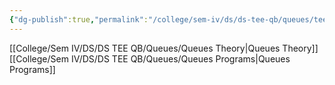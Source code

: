 ```yaml
---
{"dg-publish":true,"permalink":"/college/sem-iv/ds/ds-tee-qb/queues/tee-queues/"}
---
```


[[College/Sem IV/DS/DS TEE QB/Queues/Queues Theory\|Queues Theory]]
[[College/Sem IV/DS/DS TEE QB/Queues/Queues Programs\|Queues Programs]]
